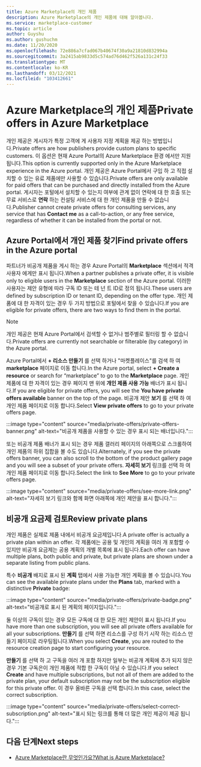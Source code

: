 ```yaml
---
title: Azure Marketplace의 개인 제품
description: Azure Marketplace의 개인 제품에 대해 알아봅니다.
ms.service: marketplace-customer
ms.topic: article
author: Guyshu
ms.author: gushuchm
ms.date: 11/20/2020
ms.openlocfilehash: 72e886a7cfad067b40674f30a9a21810d832994a
ms.sourcegitcommit: 3a2415ab9833d5c574ad76d462f526a131c24f33
ms.translationtype: MT
ms.contentlocale: ko-KR
ms.lasthandoff: 03/12/2021
ms.locfileid: "103412661"
---
```

# <a name="private-offers-in-azure-marketplace"></a><span data-ttu-id="1fb83-103">Azure Marketplace의 개인 제품</span><span class="sxs-lookup"><span data-stu-id="1fb83-103">Private offers in Azure Marketplace</span></span>

<span data-ttu-id="1fb83-104">개인 제공은 게시자가 특정 고객에 게 사용자 지정 계획을 제공 하는 방법입니다.</span><span class="sxs-lookup"><span data-stu-id="1fb83-104">Private offers are how publishers provide custom plans to specific customers.</span></span> <span data-ttu-id="1fb83-105">이 옵션은 현재 Azure Portal의 Azure Marketplace 환경 에서만 지원 됩니다.</span><span class="sxs-lookup"><span data-stu-id="1fb83-105">This option is currently supported only in the Azure Marketplace experience in the Azure portal.</span></span> <span data-ttu-id="1fb83-106">개인 제공은 Azure Portal에서 구입 하 고 직접 설치할 수 있는 유료 제품에만 사용할 수 있습니다.</span><span class="sxs-lookup"><span data-stu-id="1fb83-106">Private offers are only available for paid offers that can be purchased and directly installed from the Azure portal.</span></span> <span data-ttu-id="1fb83-107">게시자는 포털에서 설치할 수 있는지 여부에 관계 없이 연락에 대 한 호출 또는 무료 서비스로 **연락** 하는 컨설팅 서비스에 대 한 개인 제품을 만들 수 없습니다.</span><span class="sxs-lookup"><span data-stu-id="1fb83-107">Publisher cannot create private offers for consulting services, any service that has **Contact me** as a call-to-action, or any free service, regardless of whether it can be installed from the portal or not.</span></span>

## <a name="find-private-offers-in-the-azure-portal"></a><span data-ttu-id="1fb83-108">Azure Portal에서 개인 제품 찾기</span><span class="sxs-lookup"><span data-stu-id="1fb83-108">Find private offers in the Azure portal</span></span>

<span data-ttu-id="1fb83-109">파트너가 비공개 제품을 게시 하는 경우 Azure Portal의 **Marketplace** 섹션에서 적격 사용자 에게만 표시 됩니다.</span><span class="sxs-lookup"><span data-stu-id="1fb83-109">When a partner publishes a private offer, it is visible only to eligible users in the **Marketplace** section of the Azure portal.</span></span> <span data-ttu-id="1fb83-110">이러한 사용자는 제안 유형에 따라 구독 ID 또는 테 넌 트 ID로 정의 됩니다.</span><span class="sxs-lookup"><span data-stu-id="1fb83-110">These users are defined by subscription ID or tenant ID, depending on the offer type.</span></span> <span data-ttu-id="1fb83-111">개인 제품에 대 한 자격이 있는 경우 두 가지 방법으로 포털에서 찾을 수 있습니다.</span><span class="sxs-lookup"><span data-stu-id="1fb83-111">If you are eligible for  private offers, there are two ways to find them in the portal.</span></span>

> [!NOTE]
> <span data-ttu-id="1fb83-112">개인 제공은 현재 Azure Portal에서 검색할 수 없거나 범주별로 필터링 할 수 없습니다.</span><span class="sxs-lookup"><span data-stu-id="1fb83-112">Private offers are currently not searchable or filterable (by category) in the Azure portal.</span></span>

<span data-ttu-id="1fb83-113">Azure Portal에서 **+ 리소스 만들기** 를 선택 하거나 "마켓플레이스"를 검색 하 여 **marketplace** 페이지로 이동 합니다.</span><span class="sxs-lookup"><span data-stu-id="1fb83-113">In the Azure portal, select **+ Create a resource** or search for “marketplace” to go to the **Marketplace** page.</span></span> <span data-ttu-id="1fb83-114">개인 제품에 대 한 자격이 있는 경우 페이지 맨 위에 **개인 제품 사용 가능** 배너가 표시 됩니다.</span><span class="sxs-lookup"><span data-stu-id="1fb83-114">If you are eligible for private offers, you will see the **You have private offers available** banner on the top of the page.</span></span> <span data-ttu-id="1fb83-115">비공개 제안 **보기** 를 선택 하 여 개인 제품 페이지로 이동 합니다.</span><span class="sxs-lookup"><span data-stu-id="1fb83-115">Select **View private offers** to go to your private offers page.</span></span>

:::image type="content" source="media/private-offers/private-offers-banner.png" alt-text="비공개 제품을 사용할 수 있는 경우 표시 되는 배너입니다.":::

<span data-ttu-id="1fb83-117">또는 비공개 제품 배너가 표시 되는 경우 제품 갤러리 페이지의 아래쪽으로 스크롤하여 개인 제품의 하위 집합을 볼 수도 있습니다.</span><span class="sxs-lookup"><span data-stu-id="1fb83-117">Alternately, if you see the private offers banner, you can also scroll to the bottom of the product gallery page and you will see a subset of your private offers.</span></span> <span data-ttu-id="1fb83-118">**자세히 보기** 링크를 선택 하 여 개인 제품 페이지로 이동 합니다.</span><span class="sxs-lookup"><span data-stu-id="1fb83-118">Select the link to **See More** to go to your private offers page.</span></span>

:::image type="content" source="media/private-offers/see-more-link.png" alt-text="자세히 보기 링크와 함께 화면 아래쪽에 개인 제안을 표시 합니다.":::

## <a name="review-private-plans"></a><span data-ttu-id="1fb83-120">비공개 요금제 검토</span><span class="sxs-lookup"><span data-stu-id="1fb83-120">Review private plans</span></span>

<span data-ttu-id="1fb83-121">개인 제품은 실제로 제품 내에서 비공개 요금제입니다.</span><span class="sxs-lookup"><span data-stu-id="1fb83-121">A private offer is actually a private plan within an offer.</span></span> <span data-ttu-id="1fb83-122">각 제품에는 공용 및 개인의 계획을 여러 개 포함할 수 있지만 비공개 요금제는 공용 계획의 개별 목록에 표시 됩니다.</span><span class="sxs-lookup"><span data-stu-id="1fb83-122">Each offer can have multiple plans, both public and private, but private plans are shown under a separate listing from public plans.</span></span>

<span data-ttu-id="1fb83-123">특수 **비공개** 배지로 표시 된 **계획** 탭에서 사용 가능한 개인 계획을 볼 수 있습니다.</span><span class="sxs-lookup"><span data-stu-id="1fb83-123">You can see the available private plans under the **Plans** tab, marked with a distinctive **Private** badge:</span></span>

:::image type="content" source="media/private-offers/private-badge.png" alt-text="비공개로 표시 된 계획의 페이지입니다.":::

<span data-ttu-id="1fb83-125">둘 이상의 구독이 있는 경우 모든 구독에 대 한 모든 개인 제안이 표시 됩니다.</span><span class="sxs-lookup"><span data-stu-id="1fb83-125">If you have more than one subscription, you will see all private offers available for all your subscriptions.</span></span> <span data-ttu-id="1fb83-126">**만들기** 를 선택 하면 리소스를 구성 하기 시작 하는 리소스 만들기 페이지로 라우팅됩니다.</span><span class="sxs-lookup"><span data-stu-id="1fb83-126">When you select **Create**, you are routed to the resource creation page to start configuring your resource.</span></span>

<span data-ttu-id="1fb83-127">**만들기** 를 선택 하 고 구독을 여러 개 포함 하지만 일부는 비공개 계획에 추가 되지 않은 경우 기본 구독은이 개인 제품에 적합 한 구독이 아닐 수 있습니다.</span><span class="sxs-lookup"><span data-stu-id="1fb83-127">If you select **Create** and have multiple subscriptions, but not all of them are added to the private plan, your default subscription may not be the subscription eligible for this private offer.</span></span> <span data-ttu-id="1fb83-128">이 경우 올바른 구독을 선택 합니다.</span><span class="sxs-lookup"><span data-stu-id="1fb83-128">In this case, select the correct subscription.</span></span>

:::image type="content" source="media/private-offers/select-correct-subscription.png" alt-text="표시 되는 링크를 통해 더 많은 개인 제공이 제공 됩니다.":::

## <a name="next-steps"></a><span data-ttu-id="1fb83-130">다음 단계</span><span class="sxs-lookup"><span data-stu-id="1fb83-130">Next steps</span></span>

- [<span data-ttu-id="1fb83-131">Azure Marketplace란 무엇인가요?</span><span class="sxs-lookup"><span data-stu-id="1fb83-131">What is Azure Marketplace?</span></span>](azure-marketplace-overview.md)
